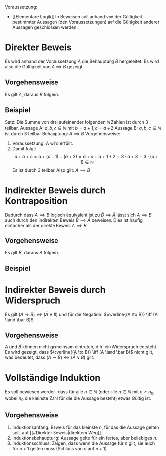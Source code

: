 Voraussetzung:
- [[Elementare Logik]]
In Beweisen soll anhand von der Gültigkeit bestimmter Aussagen (den Voraussetzungen) auf die Gültigkeit anderer Aussagen geschlossen werden.
# Direkter Beweis
Es wird anhand der Voraussetzung $A$ die Behauptung $B$ hergeleitet. Es wird also die Gültigkeit von $A \implies B$ gezeigt. 
## Vorgehensweise
Es gilt $A$, daraus $B$ folgern.
## Beispiel
Satz: Die Summe von drei aufeinander folgenden $\mathbb{N}$ Zahlen ist durch 3 teilbar.
Aussage A: 
	$a,b,c \in \mathbb{N} \text{ mit } b = a+1, c=a+2$ 
Aussage B: 
	$a,b,c \in \mathbb{N} \text{ ist durch 3 teilbar}$ 
Behauptung: 
	$A \implies B$ 
Vorgehensweise:
1) Voraussetzung: A wird erfüllt.
2) Damit folgt: $$a + b + c = a + (a+1) + (a+2) = a + a + a + 1 + 2 = 3 \cdot a + 3=3 \cdot (a + 1) \in \mathbb{N}$$
   Es ist durch 3 teilbar.
Also gilt: 
	$A \implies B$ 
# Indirekter Beweis durch Kontraposition
Dadurch dass $A \implies B$ logisch äquivalent ist zu $\bar B \implies \bar A$ lässt sich $A \implies B$ auch durch den indirekten Beweis $\bar B \implies \bar A$ beweisen. Dies ist häufig einfacher als der direkte Beweis $A \implies B$.
## Vorgehensweise
Es gilt $\bar B$, daraus $\bar A$ folgern.
## Beispiel

# Indirekter Beweis durch Widerspruch
Es gilt $(A \to B) \iff (\bar A \lor B)$ und für die Negation: $\overline{(A \to B)} \iff (A \land \bar B)$ 
## Vorgehensweise
$A$ und $\bar B$ können nicht gemeinsam eintreten, d.h. ein Widerspruch entsteht. 
Es wird gezeigt, dass $\overline{(A \to B)} \iff (A \land \bar B)$ nicht gilt, was bedeutet, dass $(A \to B) \iff (\bar A \lor B)$ gilt.
# Vollständige Induktion
Es soll bewiesen werden, dass für alle $n \in \mathbb{N}$ (oder alle $n \in \mathbb{N}$ mit $n \ge n_0$, wobei $n_0$ die kleinste Zahl für die die Aussage besteht) etwas Gültig ist. 
## Vorgehensweise
1. Induktionsanfang:
   Beweis für das kleinste $n$, für das die Aussage gelten soll, auf [[#Direkter Beweis|direktem Weg]]. 
2. Induktionsbehauptung:
   Aussage gelte für ein festes, aber beliebiges $n$.
3. Induktionsschluss:
   Zeigen, dass wenn die Aussage für $n$ gilt, sie auch für $n+1$ gelten muss (Schluss von $n$ auf $n+1$)
